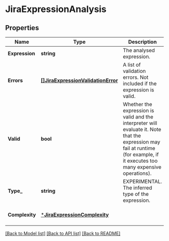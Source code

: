 # JiraExpressionAnalysis

## Properties
Name | Type | Description | Notes
------------ | ------------- | ------------- | -------------
**Expression** | **string** | The analysed expression. | [default to null]
**Errors** | [**[]JiraExpressionValidationError**](JiraExpressionValidationError.md) | A list of validation errors. Not included if the expression is valid. | [optional] [default to null]
**Valid** | **bool** | Whether the expression is valid and the interpreter will evaluate it. Note that the expression may fail at runtime (for example, if it executes too many expensive operations). | [default to null]
**Type_** | **string** | EXPERIMENTAL. The inferred type of the expression. | [optional] [default to null]
**Complexity** | [***JiraExpressionComplexity**](JiraExpressionComplexity.md) |  | [optional] [default to null]

[[Back to Model list]](../README.md#documentation-for-models) [[Back to API list]](../README.md#documentation-for-api-endpoints) [[Back to README]](../README.md)

